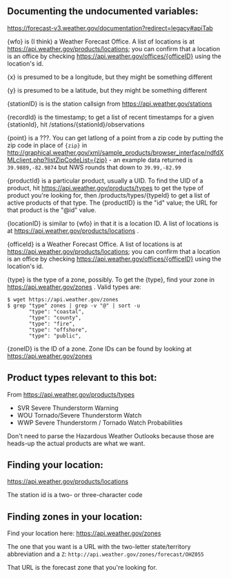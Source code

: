 
## Documenting the undocumented variables:

https://forecast-v3.weather.gov/documentation?redirect=legacy#apiTab

{wfo} is (I think) a Weather Forecast Office. A list of locations is at https://api.weather.gov/products/locations; you can confirm that a location is an office by checking https://api.weather.gov/offices/{officeID} using the location's id.

{x} is presumed to be a longitude, but they might be something different

{y} is presumed to be a latitude, but they might be something different

{stationID} is is the station callsign from https://api.weather.gov/stations

{recordId} is the timestamp; to get a list of recent timestamps for a given {stationId}, hit /stations/{stationId}/observations

{point} is a ???. You can get latlong of a point from a zip code by putting the zip code in place of `{zip}` in http://graphical.weather.gov/xml/sample_products/browser_interface/ndfdXMLclient.php?listZipCodeList={zip} - an example data returned is `39.9889,-82.9874` but NWS rounds that down to `39.99,-82.99`

{productId} is a particular product, usually a UID. To find the UID of a product, hit https://api.weather.gov/products/types to get the type of product you're looking for, then /products/types/{typeId} to get a list of active products of that type. The {productID} is the "id" value; the URL for that product is the "@id" value.

{locationID} is similar to {wfo} in that it is a location ID. A list of locations is at https://api.weather.gov/products/locations .

{officeId} is a Weather Forecast Office. A list of locations is at https://api.weather.gov/products/locations; you can confirm that a location is an office by checking https://api.weather.gov/offices/{officeID} using the location's id.

{type} is the type of a zone, possibly. To get the {type}, find your zone in https://api.weather.gov/zones . Valid types are:  
```
$ wget https://api.weather.gov/zones
$ grep "type" zones | grep -v "@" | sort -u 
	   "type": "coastal",
	   "type": "county",
	   "type": "fire",
	   "type": "offshore",
	   "type": "public",
```

{zoneID} is the ID of a zone. Zone IDs can be found by looking at https://api.weather.gov/zones


## Product types relevant to this bot:

From https://api.weather.gov/products/types

- SVR Severe Thunderstorm Warning
- WOU Tornado/Severe Thunderstorm Watch
- WWP Severe Thunderstorm / Tornado Watch Probabilities

Don't need to parse the Hazardous Weather Outlooks because those are heads-up the actual products are what we want.

## Finding your location:

https://api.weather.gov/products/locations

The station id is a two- or three-character code

## Finding zones in your location:

Find your location here: https://api.weather.gov/zones

The one that you want is a URL with the two-letter state/territory abbreviation and a `Z`: `http://api.weather.gov/zones/forecast/OHZ055`

That URL is the forecast zone that you're looking for.

